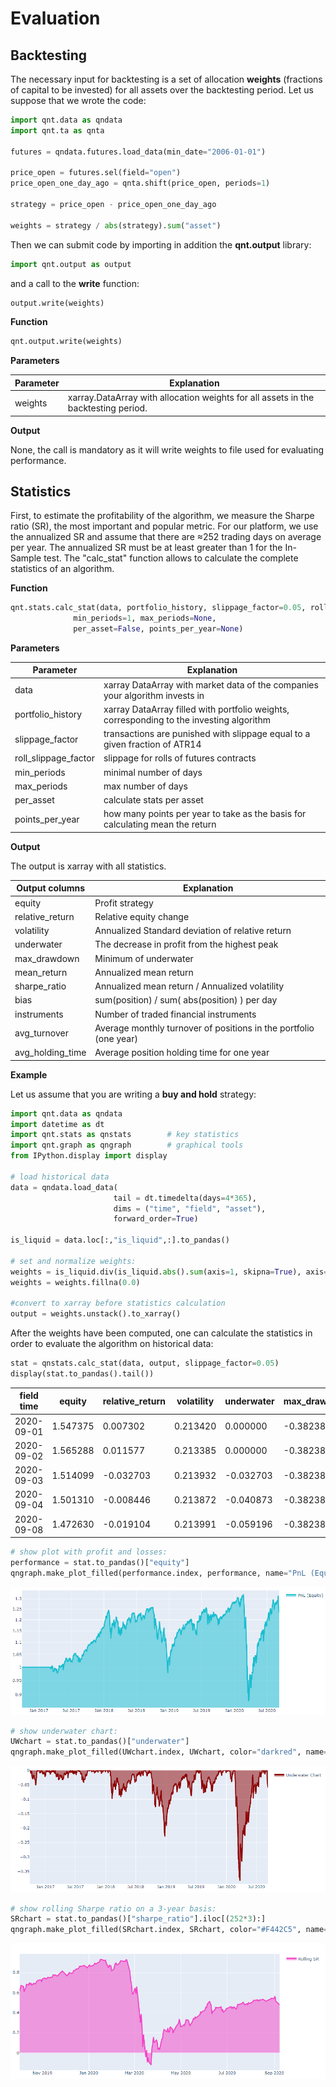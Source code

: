 # Evaluation

## Backtesting

The necessary input for backtesting is a set of allocation **weights** (fractions of capital to be invested) for all assets over the backtesting period. Let us suppose that we wrote the code:

```python
import qnt.data as qndata
import qnt.ta as qnta

futures = qndata.futures.load_data(min_date="2006-01-01")

price_open = futures.sel(field="open")
price_open_one_day_ago = qnta.shift(price_open, periods=1)

strategy = price_open - price_open_one_day_ago

weights = strategy / abs(strategy).sum("asset")
```

Then we can submit code by importing in addition the **qnt.output** library:

```python
import qnt.output as output
```

and a call to the **write** function:

```python
output.write(weights)
```

**Function**
```python
qnt.output.write(weights)
```

**Parameters**

|Parameter|Explanation|
|---|---|
|weights|xarray.DataArray with allocation weights for all assets in the backtesting period.|


**Output**

None, the call is mandatory as it will write weights to file used for evaluating performance.

## Statistics
First, to estimate the profitability of the algorithm, we measure the Sharpe ratio (SR), the most important and popular metric. For our platform, we use the annualized SR and assume that there are ≈252 trading days on average per year. The annualized SR must be at least greater than 1 for the In-Sample test. The "calc_stat" function allows to calculate the complete statistics of an algorithm.

**Function**
```python
qnt.stats.calc_stat(data, portfolio_history, slippage_factor=0.05, roll_slippage_factor=0.02,
              min_periods=1, max_periods=None,
              per_asset=False, points_per_year=None)
```

**Parameters**

|Parameter|Explanation|
|---|---|
|data|xarray DataArray with market data of the companies your algorithm invests in |
|portfolio_history|xarray DataArray filled with portfolio weights, corresponding to the investing algorithm |
|slippage_factor|transactions are punished with slippage equal to a given fraction of ATR14|
|roll_slippage_factor| slippage for rolls of futures contracts|
|min_periods|minimal number of days|
|max_periods|max number of days|
|per_asset|calculate stats per asset|
|points_per_year|how many points per year to take as the basis for calculating mean the return

**Output**

The output is xarray with all statistics.

|Output columns|Explanation|
|---|---|
|equity|Profit strategy|
|relative_return| Relative equity change|
|volatility|Annualized Standard deviation of relative return|
|underwater|The decrease in profit from the highest peak|
|max_drawdown|Minimum of underwater|
|mean_return|Annualized mean return|
|sharpe_ratio|Annualized mean return / Annualized volatility|
|bias|sum(position) / sum( abs(position) ) per day|
|instruments|Number of traded financial instruments|
|avg_turnover|Average monthly turnover of positions in the portfolio (one year)|
|avg_holding_time|Average position holding time for one year|

**Example**

Let us assume that you are writing a **buy and hold** strategy:

```python
import qnt.data as qndata
import datetime as dt
import qnt.stats as qnstats        # key statistics
import qnt.graph as qngraph        # graphical tools
from IPython.display import display

# load historical data
data = qndata.load_data(
                       tail = dt.timedelta(days=4*365),
                       dims = ("time", "field", "asset"),
                       forward_order=True)
                       
is_liquid = data.loc[:,"is_liquid",:].to_pandas()

# set and normalize weights:
weights = is_liquid.div(is_liquid.abs().sum(axis=1, skipna=True), axis=0)
weights = weights.fillna(0.0)

#convert to xarray before statistics calculation
output = weights.unstack().to_xarray()
```

After the weights have been computed, one can calculate the statistics in order to evaluate the algorithm on historical data:

```python
stat = qnstats.calc_stat(data, output, slippage_factor=0.05)
display(stat.to_pandas().tail())
```

|field <br/> time|  equity| relative_return|    volatility| underwater| max_drawdown|   sharpe_ratio|   mean_return|    bias|   instruments|    avg_turnover|   avg_holding_time|
|---|---|---|---|---|---|---|---|---|---|---|---|
|2020-09-01 |1.547375   |0.007302|  0.213420|   0.000000|   -0.382386|  0.549581|   0.117291|   1.0|    967.0|  0.026296|   83.810199|
|2020-09-02 |1.565288   |0.011577   |0.213385   |0.000000   |-0.382386  |0.564401   |0.120434   |1.0    |967.0  |0.026506   |85.397114|
|2020-09-03|    1.514099|   -0.032703|  0.213932|   -0.032703|  -0.382386|  0.518395|   0.110901|   1.0|    967.0|  0.026526|   85.397114|
|2020-09-04|    1.501310|   -0.008446|  0.213872|   -0.040873|  -0.382386|  0.506844|   0.108400|   1.0|    967.0|  0.026522|   85.397114|
|2020-09-08|    1.472630|   -0.019104|  0.213991|   -0.059196|  -0.382386|  0.480810|   0.102889|   1.0|    967.0|  0.026517|   165.190915|


```python
# show plot with profit and losses:
performance = stat.to_pandas()["equity"]
qngraph.make_plot_filled(performance.index, performance, name="PnL (Equity)", type="log")
```

![](./pictures/pnl.PNG)

```python
# show underwater chart:
UWchart = stat.to_pandas()["underwater"]
qngraph.make_plot_filled(UWchart.index, UWchart, color="darkred", name="Underwater Chart", range_max=0)
```

![](./pictures/underwater.PNG)

```python
# show rolling Sharpe ratio on a 3-year basis:
SRchart = stat.to_pandas()["sharpe_ratio"].iloc[(252*3):]
qngraph.make_plot_filled(SRchart.index, SRchart, color="#F442C5", name="Rolling SR")
```

![](./pictures/rollingsharpe.PNG)

